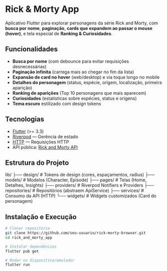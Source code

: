 # Rick & Morty App

Aplicativo Flutter para explorar personagens da série Rick and Morty, com **busca por nome**, **paginação**, **cards que expandem ao passar o mouse (hover)**, e tela especial de **Ranking & Curiosidades**.

## Funcionalidades

- **Busca por nome** (com debounce para evitar requisições desnecessárias)
- **Paginação infinita** (carrega mais ao chegar no fim da lista)
- **Expansão de card no hover** (web/desktop) e via toque longo no mobile
- **Detalhes do personagem** (status, espécie, origem, localização, primeira aparição)
- **Ranking de aparições** (Top 10 personagens que mais aparecem)
- **Curiosidades** (estatísticas sobre espécies, status e origens)
- **Tema escuro** estilizado com design tokens

## Tecnologias

- [Flutter](https://flutter.dev) (>= 3.3)
- [Riverpod](https://riverpod.dev) — Gerência de estado
- [HTTP](https://pub.dev/packages/http) — Requisições HTTP
- API pública: [Rick and Morty API](https://rickandmortyapi.com/)

## Estrutura do Projeto

lib/
├── design/ # Tokens de design (cores, espaçamentos, radius)
├── models/ # Modelos (Character, Episode)
├── pages/ # Telas (Home, Detalhes, Insights)
├── providers/ # Riverpod Notifiers e Providers
├── repositories/ # Repositórios (abstraem ApiService)
├── services/ # Consumo da API (HTTP)
└── widgets/ # Widgets customizados (Card do personagem)

## Instalação e Execução

```bash
# Clonar repositório
git clone https://github.com/seu-usuario/rick-morty-browser.git
cd rick_and_morty_app

# Instalar dependências
flutter pub get

# Rodar no dispositivo/emulador
flutter run